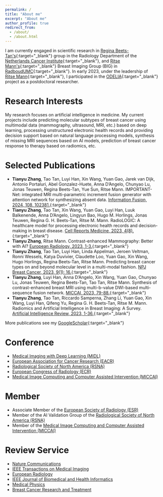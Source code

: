 ```yaml
---
permalink: /
title: "About me"
excerpt: "About me"
author_profile: true
redirect_from: 
  - /about/
  - /about.html
---
```

I am currently engaged in scientific research in [Regina Beets-Tan's](https://www.nki.nl/research/research-groups/regina-beets-tan/){:target="_blank"} group in the Radiology Department of the [Netherlands Cancer Institute](https://www.nki.nl/){:target="_blank"}, and [Ritse Mann's](https://scholar.google.com/citations?user=vPwW_6EAAAAJ&hl=zh-CN){:target="_blank"} Breast Imaging Group (BIG) in [RadboudUMC](https://www.radboudumc.nl/en/patient-care){:target="_blank"}. In early 2023, under the leadership of [Ritse Mann](https://scholar.google.com/citations?user=vPwW_6EAAAAJ&hl=zh-CN){:target="_blank"}, I participated in the [ODELIA](https://odelia.ai/){:target="_blank"} project as a postdoctoral researcher.


Research Interests
======
My research focuses on artificial intelligence in medicine. My current projects include predicting molecular subtypes of breast cancer using multimodal data (mammography, ultrasound, MRI, etc.) based on deep learning, processing unstructured electronic health records and providing decision support based on natural language processing models, synthesis of missing MRI sequences based on AI models, prediction of breast cancer response to therapy based on radiomics, etc. 

Selected Publications
======
*    **Tianyu Zhang**, Tao Tan, Luyi Han, Xin Wang, Yuan Gao, Jarek van Dijk, Antonio Portaluri, Abel Gonzalez-Huete, Anna D’Angelo, Chunyao Lu, Jonas Teuwen, Regina Beets-Tan, Yue Sun, Ritse Mann. IMPORTANT-Net: integrated MRI multi-parametric increment fusion generator with attention network for synthesizing absent data. [Information Fusion, 2024, 108, 102381.](https://doi.org/10.1016/j.inffus.2024.102381){:target="_blank"}
*    **Tianyu Zhang**, Tao Tan, Xin Wang, Yuan Gao, Luyi Han, Luuk Balkenende, Anna D’Angelo, Lingyun Bao, Hugo M. Horlings, Jonas Teuwen, Regina G. H. Beets-Tan, Ritse M. Mann. RadioLOGIC: A healthcare model for processing electronic health records and decision-making in breast disease. [Cell Reports Medicine, 2023, 4(8).](https://www.sciencedirect.com/science/article/pii/S2666379123002598){:target="_blank"}
*    **Tianyu Zhang**, Ritse Mann. Contrast-enhanced Mammography: Better with AI? [European Radiology, 2023, 1-3.](https://link.springer.com/article/10.1007/s00330-023-10190-5){:target="_blank"}
*    **Tianyu Zhang**, Tao Tan, Luyi Han, Linda Appelman, Jeroen Veltman, Ronni Wessels, Katya Duvivier, Claudette Loo, Yuan Gao, Xin Wang, Hugo Horlings, Regina Beets-Tan,  Ritse Mann. Predicting breast cancer types on and beyond molecular level in a multi-modal fashion. [NPJ Breast Cancer, 2023, 9(1): 16.](https://www.nature.com/articles/s41523-023-00517-2){:target="_blank"}
*    **Tianyu Zhang**, Luyi Han, Anna D’Angelo, Xin Wang, Yuan Gao, Chunyao Lu, Jonas Teuwen, Regina Beets-Tan, Tao Tan, Ritse Mann. Synthesis of contrast-enhanced breast MRI using multi-b-value DWI-based multi-sequence fusion network. [MICCAI, 2023, 79-88.](https://link.springer.com/chapter/10.1007/978-3-031-43990-2_8){:target="_blank"}
*    **Tianyu Zhang**, Tao Tan, Riccardo Samperna, Zhang Li, Yuan Gao, Xin Wang, Luyi Han, Qifeng Yu, Regina G. H. Beets-Tan, Ritse M. Mann. Radiomics and Artificial Intelligence in Breast Imaging: A Survey. [Artificial Intelligence Review, 2023, 1-36.](https://link.springer.com/article/10.1007/s10462-023-10543-y){:target="_blank"}


More publications see my [GoogleScholar](https://scholar.google.com/citations?user=cDGQbLsAAAAJ&hl=zh-CN){:target="_blank"}


Conference
======
*    [Medical Imaging with Deep Learning (MIDL)](https://www.midl.io/)
*    [European Association for Cancer Research (EACR)](https://www.eacr.org/)
*    [Radiological Society of North America (RSNA)](https://www.rsna.org/)
*    [European Congress of Radiology (ECR)](https://www.myesr.org/congress/)
*    [Medical Image Computing and Computer Assisted Intervention (MICCAI)](https://miccai.org/)

Member
======
*    Associate Member of the [European Society of Radiology (ESR)](https://www.myesr.org/)
*    Member of the AI Validation Group of the [Radiological Society of North America (RSNA)](https://www.rsna.org/)
*    Member of the [Medical Image Computing and Computer Assisted Intervention (MICCAI)](https://miccai.org/)

Review Service
======
*    [Nature Communications](https://www.nature.com/ncomms/)
*    [IEEE Transactions on Medical Imaging](https://ieeexplore.ieee.org/xpl/RecentIssue.jsp?punumber=42)
*    [European Radiology](https://link.springer.com/journal/330)
*    [IEEE Journal of Biomedical and Health Informatics](https://www.embs.org/jbhi)
*    [Medical Physics](https://aapm.onlinelibrary.wiley.com/journal/24734209)
*    [Breast Cancer Research and Treatment](https://link.springer.com/journal/10549)

